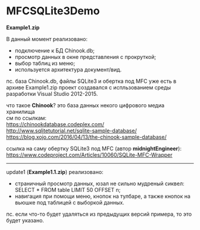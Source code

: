 <H1>MFCSQLite3Demo</H1>

<b>Example1.zip</b><br>

В данный момент реализовано:<br>
<ul>
<li>подключение к БД Chinook.db;</li>
<li>просмотр данных в окне представления с прокруткой;</li>
<li>выбор таблиц из меню;</li>
<li>используется архитектура документ/вид.</li>
</ul>

пс. база Chinook.db, файлы SQLite3 и обертка под MFC уже есть в архиве Example1.zip
проект создавался с испльзованием среды разработки Visual Studio 2012-2015.<br>

что такое <b>Chinook</b>? это база данных некого цифрового медиа хранилища<br>
см по ссылкам:<br>
https://chinookdatabase.codeplex.com/<br>
http://www.sqlitetutorial.net/sqlite-sample-database/<br>
https://blog.xojo.com/2016/04/13/the-chinook-sample-database/<br>

ссылка на саму обертку SQLite3 под MFC (автор <b>midnightEngineer</b>):<br>
https://www.codeproject.com/Articles/10060/SQLite-MFC-Wrapper<br>

----------------------------------------------------------------------------
update1 (<b>Example1.1.zip</b>) реализовано:<br>
<ul>
<li>страничный просмотр данных, юзал не сильно мудреный сиквел:</li>
SELECT * FROM table LIMIT 50 OFFSET n;<br>
<li>навигация при помощи меню, кнопок на тулбаре, а также кнопок на вьюшке под таблицей с выборкой данных.</li>
 </ul>
пс. если что-то будет удаляться из предыдущих версий примера, то это будет указано.
